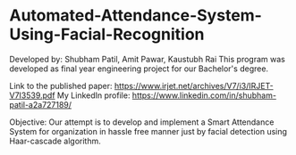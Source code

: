 # Automated-Attendance-System-Using-Facial-Recognition

Developed by: Shubham Patil, Amit Pawar, Kaustubh Rai
This program was developed as final year engineering project for our Bachelor's degree.

Link to the published paper: https://www.irjet.net/archives/V7/i3/IRJET-V7I3539.pdf
My LinkedIn profile: https://www.linkedin.com/in/shubham-patil-a2a727189/

Objective: Our attempt is to develop and implement a Smart Attendance System for organization in
hassle free manner just by facial detection using Haar-cascade algorithm.
